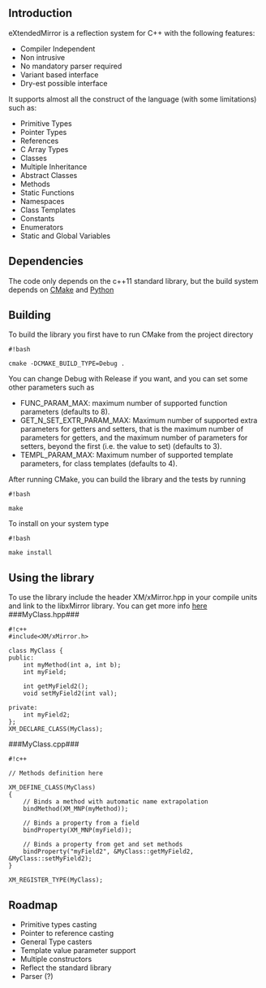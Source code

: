 ## Introduction ##

 eXtendedMirror is a reflection system for C++ with the following features:

- Compiler Independent
- Non intrusive
- No mandatory parser required
- Variant based interface
- Dry-est possible interface

It supports almost all the construct of the language (with some limitations) such as:

- Primitive Types
- Pointer Types
- References
- C Array Types
- Classes
- Multiple Inheritance
- Abstract Classes
- Methods
- Static Functions
- Namespaces
- Class Templates
- Constants
- Enumerators
- Static and Global Variables

## Dependencies ##

The code only depends on the c++11 standard library, but the build system depends on [CMake](http://www.cmake.org/) and [Python](https://www.python.org/)

## Building ##

To build the library you first have to run CMake from the project directory


```
#!bash

cmake -DCMAKE_BUILD_TYPE=Debug .
```


You can change Debug with Release if you want, and you can set some other parameters such as

- FUNC_PARAM_MAX: maximum number of supported function parameters (defaults to 8).
- GET_N_SET_EXTR_PARAM_MAX: Maximum number of supported extra parameters for getters and setters, that is the maximum number of parameters for getters, and the maximum number of parameters for setters, beyond the first (i.e. the value to set) (defaults to 3).
- TEMPL_PARAM_MAX: Maximum number of supported template parameters, for class templates (defaults to 4).

After running CMake, you can build the library and the tests by running


```
#!bash

make
```
To install on your system type


```
#!bash

make install
```

## Using the library ##

To use the library include the header XM/xMirror.hpp in your compile units and link to the libxMirror library.
You can get more info [here](http://www.codeproject.com/Tips/1004661/An-Awful-Still-Useful-Cplusplus-Reflection-System?msg=5093181#xx5093181xx) 
###MyClass.hpp###

```
#!c++
#include<XM/xMirror.h>

class MyClass {
public:
    int myMethod(int a, int b);
    int myField;

    int getMyField2();
    void setMyField2(int val);

private:
    int myField2;
};
XM_DECLARE_CLASS(MyClass);
```
###MyClass.cpp###

```
#!c++

// Methods definition here

XM_DEFINE_CLASS(MyClass)
{
    // Binds a method with automatic name extrapolation
    bindMethod(XM_MNP(myMethod));
  
    // Binds a property from a field
    bindProperty(XM_MNP(myField));

    // Binds a property from get and set methods
    bindProperty("myField2", &MyClass::getMyField2, &MyClass::setMyField2);
}

XM_REGISTER_TYPE(MyClass);
```


## Roadmap ##
- Primitive types casting
- Pointer to reference casting
- General Type casters
- Template value parameter support
- Multiple constructors
- Reflect the standard library
- Parser (?)
